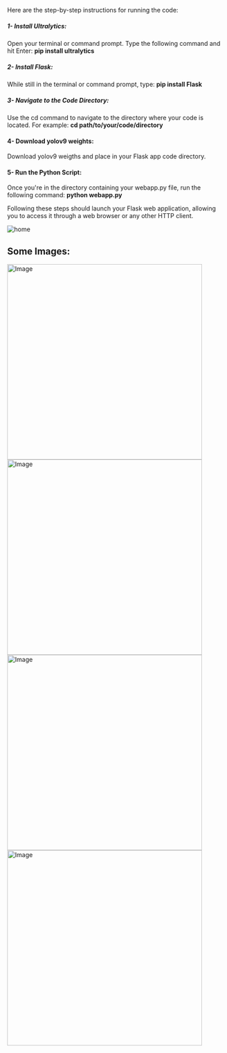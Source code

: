 Here are the step-by-step instructions for running the code:

##### 1- Install Ultralytics:
Open your terminal or command prompt.
Type the following command and hit Enter:
<b>pip install ultralytics</b>

##### 2- Install Flask:
While still in the terminal or command prompt, type:
<b>pip install Flask </b>

##### 3- Navigate to the Code Directory:
Use the cd command to navigate to the directory where your code is located. For example:
<b>cd path/to/your/code/directory </b>

#### 4- Download yolov9 weights:
Download yolov9 weigths and place in your Flask app code directory.

#### 5- Run the Python Script:
Once you're in the directory containing your webapp.py file, run the following command:
<b>python webapp.py </b>

Following these steps should launch your Flask web application, allowing you to access it through a web browser or any other HTTP client.

![home]()

## Some Images:
<img width="450px;" alt="Image" src="https://github.com/user-attachments/assets/0e26dcca-247d-4b69-b37f-6349b9e361b6" />
<img width="450px;" alt="Image" src="https://github.com/user-attachments/assets/5a06d5ea-577d-4263-a6df-1a067217bfe2" />
<img width="450px;" alt="Image" src="https://github.com/user-attachments/assets/0eaecf80-a6f5-43db-ba4b-8b2951dee841" />
<img width="450px;" alt="Image" src="https://github.com/user-attachments/assets/45600fec-5580-4b8c-8822-a42b6516f6c3" />
